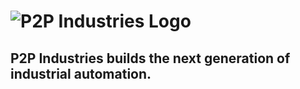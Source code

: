 # ![P2P Industries Logo](logo.png)

## P2P Industries builds the next generation of industrial automation.
